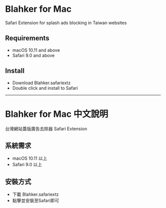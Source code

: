 # Blahker for Mac

Safari Extension for splash ads blocking in Taiwan websites

## Requirements
- macOS 10.11 and above
- Safari 9.0 and above

## Install
- Download Blahker.safariextz
- Double click and install to Safari

---
# Blahker for Mac 中文說明
台灣網站蓋版廣告去除器 Safari Extension

## 系統需求
- macOS 10.11 以上
- Safari 9.0 以上

## 安裝方式
- 下載 Blahker.safariextz
- 點擊並安裝至Safari即可

